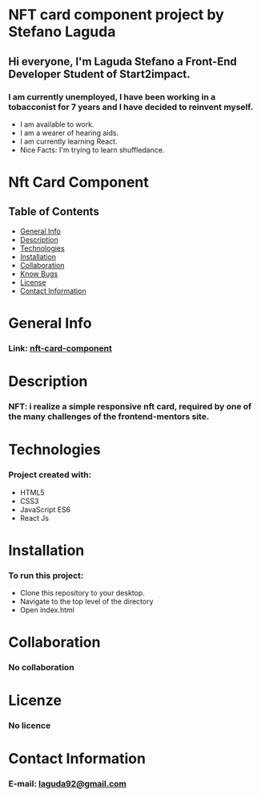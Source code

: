 # NFT card component project by Stefano Laguda

## Hi everyone, I'm Laguda Stefano a Front-End Developer Student of Start2impact.

### I am currently unemployed, I have been working in a tobacconist for 7 years and I have decided to reinvent myself.

- I am available to work.
- I am a wearer of hearing aids.
- I am currently learning React.
- Nice Facts: I'm trying to learn shuffledance.

# Nft Card Component

## Table of Contents

- [General Info](#general-info)
- [Description](#description)
- [Technologies](#technologies)
- [Installation](#installation)
- [Collaboration](#collaboration)
- [Know Bugs](#know-bugs)
- [License](#license)
- [Contact Information](#contacts)

# General Info

### Link: [nft-card-component](https://nft-card-fictious.netlify.app/)

# Description

### NFT: i realize a simple responsive nft card, required by one of the many challenges of the frontend-mentors site.

# Technologies

### Project created with:

- HTML5
- CSS3
- JavaScript ES6
- React Js

# Installation

### To run this project:

- Clone this repository to your desktop.
- Navigate to the top level of the directory
- Open index.html

# Collaboration

### No collaboration

# Licenze

### No licence

# Contact Information

### E-mail: [laguda92@gmail.com](laguda92@gmail.com)
